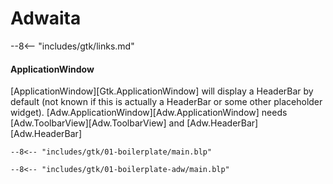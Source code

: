 # Adwaita

--8<-- "includes/gtk/links.md"

#### ApplicationWindow

[ApplicationWindow][Gtk.ApplicationWindow] will display a HeaderBar by default (not known if this is actually a HeaderBar or some other placeholder widget).
[Adw.ApplicationWindow][Adw.ApplicationWindow] needs [Adw.ToolbarView][Adw.ToolbarView] and [Adw.HeaderBar][Adw.HeaderBar]

<div class="grid cards" markdown>

```blueprint title="Gtk"
--8<-- "includes/gtk/01-boilerplate/main.blp"
```

```blueprint title="Adw" hl_lines="9-12"
--8<-- "includes/gtk/01-boilerplate-adw/main.blp"
```

</div>
